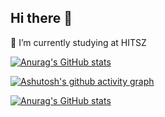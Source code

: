 ## Hi there 👋

<!--
**qyh-qyh-qyh/qyh-qyh-qyh** is a ✨ _special_ ✨ repository because its `README.md` (this file) appears on your GitHub profile.

Here are some ideas to get you started:

- 🔭 I’m currently working on ...
- 🌱 I’m currently learning ...
- 👯 I’m looking to collaborate on ...
- 🤔 I’m looking for help with ...
- 💬 Ask me about ...
- 📫 How to reach me: ...
- 😄 Pronouns: ...
- ⚡ Fun fact: ...
-->

🌱 I’m currently studying at HITSZ

[![Anurag's GitHub stats](https://github-readme-stats.vercel.app/api?username=qyh-qyh-qyh)](https://github.com/anuraghazra/github-readme-stats)

[![Ashutosh's github activity graph](https://github-readme-activity-graph.vercel.app/graph?username=qyh-qyh-qyh&theme=react-dark)](https://github.com/ashutosh00710/github-readme-activity-graph)

[![Anurag's GitHub stats](https://github-readme-stats.vercel.app/api?username=qyh-qyh-qyh)](https://github.com/anuraghazra/github-readme-stats)
